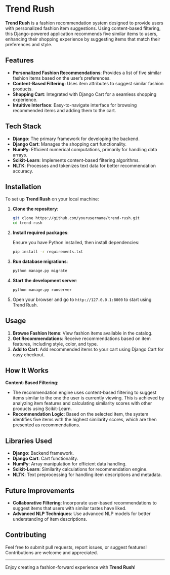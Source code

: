 # Trend Rush

**Trend Rush** is a fashion recommendation system designed to provide users with personalized fashion item suggestions. Using content-based filtering, this Django-powered application recommends five similar items to users, enhancing their shopping experience by suggesting items that match their preferences and style.

## Features

- **Personalized Fashion Recommendations**: Provides a list of five similar fashion items based on the user’s preferences.
- **Content-Based Filtering**: Uses item attributes to suggest similar fashion products.
- **Shopping Cart**: Integrated with Django Cart for a seamless shopping experience.
- **Intuitive Interface**: Easy-to-navigate interface for browsing recommended items and adding them to the cart.

## Tech Stack

- **Django**: The primary framework for developing the backend.
- **Django Cart**: Manages the shopping cart functionality.
- **NumPy**: Efficient numerical computations, primarily for handling data arrays.
- **Scikit-Learn**: Implements content-based filtering algorithms.
- **NLTK**: Processes and tokenizes text data for better recommendation accuracy.

## Installation

To set up **Trend Rush** on your local machine:

1. **Clone the repository**:

   ```bash
   git clone https://github.com/yourusername/trend-rush.git
   cd trend-rush
   ```

2. **Install required packages**:

   Ensure you have Python installed, then install dependencies:

   ```bash
   pip install -r requirements.txt
   ```

3. **Run database migrations**:

   ```bash
   python manage.py migrate
   ```

4. **Start the development server**:

   ```bash
   python manage.py runserver
   ```

5. Open your browser and go to `http://127.0.0.1:8000` to start using Trend Rush.

## Usage

1. **Browse Fashion Items**: View fashion items available in the catalog.
2. **Get Recommendations**: Receive recommendations based on item features, including style, color, and type.
3. **Add to Cart**: Add recommended items to your cart using Django Cart for easy checkout.

## How It Works

**Content-Based Filtering**: 
- The recommendation engine uses content-based filtering to suggest items similar to the one the user is currently viewing. This is achieved by analyzing item features and calculating similarity scores with other products using Scikit-Learn.
- **Recommendation Logic**: Based on the selected item, the system identifies five items with the highest similarity scores, which are then presented as recommendations.

## Libraries Used

- **Django**: Backend framework.
- **Django Cart**: Cart functionality.
- **NumPy**: Array manipulation for efficient data handling.
- **Scikit-Learn**: Similarity calculations for recommendation engine.
- **NLTK**: Text preprocessing for handling item descriptions and metadata.

## Future Improvements

- **Collaborative Filtering**: Incorporate user-based recommendations to suggest items that users with similar tastes have liked.
- **Advanced NLP Techniques**: Use advanced NLP models for better understanding of item descriptions.

## Contributing

Feel free to submit pull requests, report issues, or suggest features! Contributions are welcome and appreciated.

---

Enjoy creating a fashion-forward experience with **Trend Rush**!